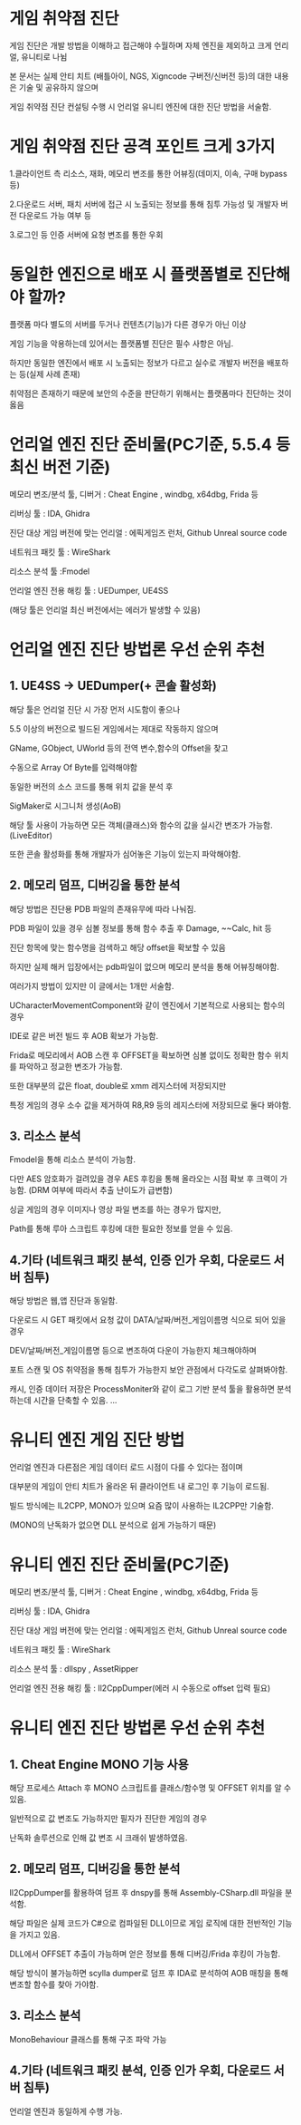 # 게임 취약점 진단
게임 진단은 개발 방법을 이해하고 접근해야 수월하며 자체 엔진을 제외하고 크게 언리얼, 유니티로 나뉨

본 문서는 실제 안티 치트 (배틀아이, NGS, Xigncode 구버전/신버전 등)의 대한 내용은 기술 및 공유하지 않으며

게임 취약점 진단 컨설팅 수행 시 언리얼 유니티 엔진에 대한 진단 방법을 서술함.

# 게임 취약점 진단 공격 포인트 크게 3가지
1.클라이언트 측 리소스, 재화, 메모리 변조를 통한 어뷰징(데미지, 이속, 구매 bypass등)

2.다운로드 서버, 패치 서버에 접근 시 노출되는 정보를 통해 침투 가능성 및 개발자 버전 다운로드 가능 여부 등

3.로그인 등 인증 서버에 요청 변조를 통한 우회

# 동일한 엔진으로 배포 시 플랫폼별로 진단해야 할까?
플랫폼 마다 별도의 서버를 두거나 컨텐츠(기능)가 다른 경우가 아닌 이상

게임 기능을 악용하는데 있어서는 플랫폼별 진단은 필수 사항은 아님.

하지만 동일한 엔진에서 배포 시 노출되는 정보가 다르고 실수로 개발자 버전을 배포하는 등(실제 사례 존재)

취약점은 존재하기 때문에 보안의 수준을 판단하기 위해서는 플랫폼마다 진단하는 것이 옳음

# 언리얼 엔진 진단 준비물(PC기준, 5.5.4 등 최신 버전 기준)
메모리 변조/분석 툴, 디버거 : Cheat Engine , windbg, x64dbg, Frida 등

리버싱 툴 : IDA, Ghidra 

진단 대상 게임 버전에 맞는 언리얼 : 에픽게임즈 런처, Github Unreal source code

네트워크 패킷 툴 : WireShark

리소스 분석 툴 :Fmodel

언리얼 엔진 전용 해킹 툴 : UEDumper, UE4SS

(해당 툴은 언리얼 최신 버전에서는 에러가 발생할 수 있음)

# 언리얼 엔진 진단 방법론 우선 순위 추천
## 1. UE4SS -> UEDumper(+ 콘솔 활성화)
해당 툴은 언리얼 진단 시 가장 먼저 시도함이 좋으나

5.5 이상의 버전으로 빌드된 게임에서는 제대로 작동하지 않으며

GName, GObject, UWorld 등의 전역 변수,함수의 Offset을 찾고

수동으로 Array Of Byte를 입력해야함

동일한 버전의 소스 코드를 통해 위치 값을 분석 후 

SigMaker로 시그니처 생성(AoB)

해당 툴 사용이 가능하면 모든 객체(클래스)와 함수의 값을 실시간 변조가 가능함.(LiveEditor)

또한 콘솔 활성화를 통해 개발자가 심어놓은 기능이 있는지 파악해야함.


## 2. 메모리 덤프, 디버깅을 통한 분석
해당 방법은 진단용 PDB 파일의 존재유무에 따라 나눠짐.

PDB 파일이 있을 경우 심볼 정보를 통해 함수 추출 후 Damage, ~~Calc, hit 등

진단 항목에 맞는 함수명을 검색하고 해당 offset을 확보할 수 있음

하지만 실제 해커 입장에서는 pdb파일이 없으며 메모리 분석을 통해 어뷰징해야함.

여러가지 방법이 있지만 이 글에서는 1개만 서술함.

UCharacterMovementComponent와 같이 엔진에서 기본적으로 사용되는 함수의 경우

IDE로 같은 버전 빌드 후 AOB 확보가 가능함.

Frida로 메모리에서 AOB 스캔 후 OFFSET을 확보하면 심볼 없이도 정확한 함수 위치를 파악하고 정교한 변조가 가능함.

또한 대부분의 값은 float, double로 xmm 레지스터에 저장되지만

특정 게임의 경우 소수 값을 제거하여 R8,R9 등의 레지스터에 저장되므로 둘다 봐야함.

## 3. 리소스 분석
Fmodel을 통해 리소스 분석이 가능함.

다만 AES 암호화가 걸려있을 경우 AES 후킹을 통해 올라오는 시점 확보 후 크랙이 가능함.
(DRM 여부에 따라서 추출 난이도가 급변함)

싱글 게임의 경우 이미지나 영상 파일 변조를 하는 경우가 많지만,

Path를 통해 루아 스크립트 후킹에 대한 필요한 정보를 얻을 수 있음.

## 4.기타 (네트워크 패킷 분석, 인증 인가 우회, 다운로드 서버 침투)
해당 방법은 웹,앱 진단과 동일함.

다운로드 시 GET 패킷에서 요청 값이 DATA/날짜/버전_게임이름명 식으로 되어 있을 경우

DEV/날짜/버전_게임이름명 등으로 변조하여 다운이 가능한지 체크해야하며 

포트 스캔 및 OS 취약점을 통해 침투가 가능한지 보안 관점에서 다각도로 살펴봐야함.

캐시, 인증 데이터 저장은 ProcessMoniter와 같이 로그 기반 분석 툴을 활용하면 분석하는데 시간을 단축할 수 있음.
...

# 유니티 엔진 게임 진단 방법
언리얼 엔진과 다른점은 게임 데이터 로드 시점이 다를 수 있다는 점이며

대부분의 게임이 안티 치트가 올라온 뒤 클라이언트 내 로그인 후 기능이 로드됨.

빌드 방식에는 IL2CPP, MONO가 있으며 요즘 많이 사용하는 IL2CPP만 기술함.

(MONO의 난독화가 없으면 DLL 분석으로 쉽게 가능하기 때문)

# 유니티 엔진 진단 준비물(PC기준)
메모리 변조/분석 툴, 디버거 : Cheat Engine , windbg, x64dbg, Frida 등

리버싱 툴 : IDA, Ghidra 

진단 대상 게임 버전에 맞는 언리얼 : 에픽게임즈 런처, Github Unreal source code

네트워크 패킷 툴 : WireShark

리소스 분석 툴 : dllspy , AssetRipper

언리얼 엔진 전용 해킹 툴 : Il2CppDumper(에러 시 수동으로 offset 입력 필요)

# 유니티 엔진 진단 방법론 우선 순위 추천
## 1. Cheat Engine MONO 기능 사용
해당 프로세스 Attach 후 MONO 스크립트를 클래스/함수명 및 OFFSET 위치를 알 수 있음.

일반적으로 값 변조도 가능하지만 필자가 진단한 게임의 경우 

난독화 솔루션으로 인해 값 변조 시 크래쉬 발생하였음.

## 2. 메모리 덤프, 디버깅을 통한 분석
Il2CppDumper를 활용하여 덤프 후 dnspy를 통해 Assembly-CSharp.dll 파일을 분석함.

해당 파일은 실제 코드가 C#으로 컴파일된 DLL이므로 게임 로직에 대한 전반적인 기능을 가지고 있음.

DLL에서 OFFSET 추출이 가능하며 얻은 정보를 통해 디버깅/Frida 후킹이 가능함.

해당 방식이 불가능하면 scylla dumper로 덤프 후 IDA로 분석하여 AOB 매칭을 통해 변조할 함수를 찾아 가야함.

## 3. 리소스 분석
MonoBehaviour 클래스를 통해 구조 파악 가능

## 4.기타 (네트워크 패킷 분석, 인증 인가 우회, 다운로드 서버 침투)
언리얼 엔진과 동일하게 수행 가능.
